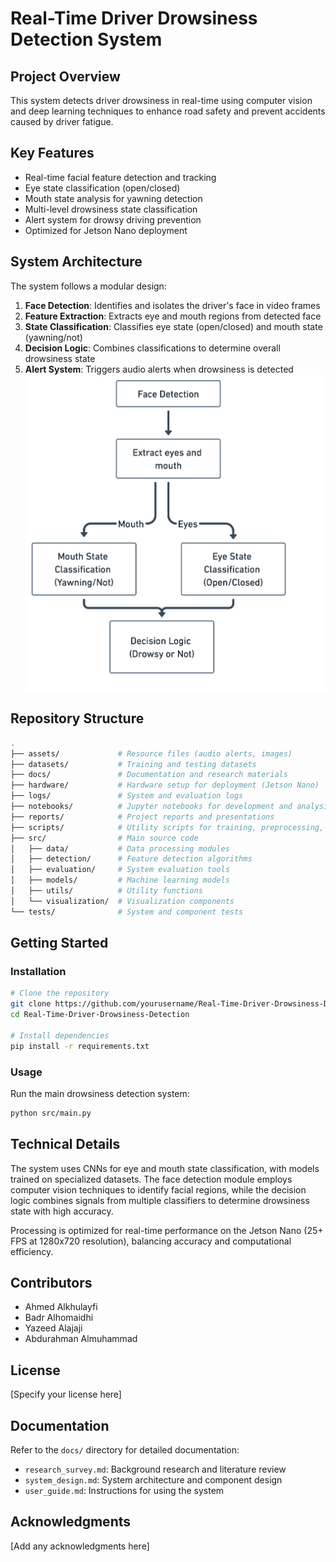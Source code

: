 # Real-Time Driver Drowsiness Detection System

## Project Overview
This system detects driver drowsiness in real-time using computer vision and deep learning techniques to enhance road safety and prevent accidents caused by driver fatigue.

## Key Features
- Real-time facial feature detection and tracking
- Eye state classification (open/closed)
- Mouth state analysis for yawning detection
- Multi-level drowsiness state classification
- Alert system for drowsy driving prevention
- Optimized for Jetson Nano deployment

## System Architecture
The system follows a modular design:
1. **Face Detection**: Identifies and isolates the driver's face in video frames
2. **Feature Extraction**: Extracts eye and mouth regions from detected face
3. **State Classification**: Classifies eye state (open/closed) and mouth state (yawning/not)
4. **Decision Logic**: Combines classifications to determine overall drowsiness state
5. **Alert System**: Triggers audio alerts when drowsiness is detected
![CNN-Based Approach](assets/CNN-Based-Approach.png) 

## Repository Structure
```bash
.
├── assets/             # Resource files (audio alerts, images)
├── datasets/           # Training and testing datasets
├── docs/               # Documentation and research materials
├── hardware/           # Hardware setup for deployment (Jetson Nano)
├── logs/               # System and evaluation logs
├── notebooks/          # Jupyter notebooks for development and analysis
├── reports/            # Project reports and presentations
├── scripts/            # Utility scripts for training, preprocessing, and evaluation
├── src/                # Main source code
│   ├── data/           # Data processing modules
│   ├── detection/      # Feature detection algorithms
│   ├── evaluation/     # System evaluation tools
│   ├── models/         # Machine learning models
│   ├── utils/          # Utility functions
│   └── visualization/  # Visualization components
└── tests/              # System and component tests
```

## Getting Started



### Installation
```bash
# Clone the repository
git clone https://github.com/yourusername/Real-Time-Driver-Drowsiness-Detection.git
cd Real-Time-Driver-Drowsiness-Detection

# Install dependencies
pip install -r requirements.txt
```

### Usage
Run the main drowsiness detection system:
```bash
python src/main.py
```



## Technical Details
The system uses CNNs for eye and mouth state classification, with models trained on specialized datasets. The face detection module employs computer vision techniques to identify facial regions, while the decision logic combines signals from multiple classifiers to determine drowsiness state with high accuracy.

Processing is optimized for real-time performance on the Jetson Nano (25+ FPS at 1280x720 resolution), balancing accuracy and computational efficiency.

## Contributors
- Ahmed Alkhulayfi
- Badr Alhomaidhi
- Yazeed Alajaji
- Abdurahman Almuhammad

## License
[Specify your license here]

## Documentation
Refer to the `docs/` directory for detailed documentation:
- `research_survey.md`: Background research and literature review
- `system_design.md`: System architecture and component design
- `user_guide.md`: Instructions for using the system

## Acknowledgments
[Add any acknowledgments here]
